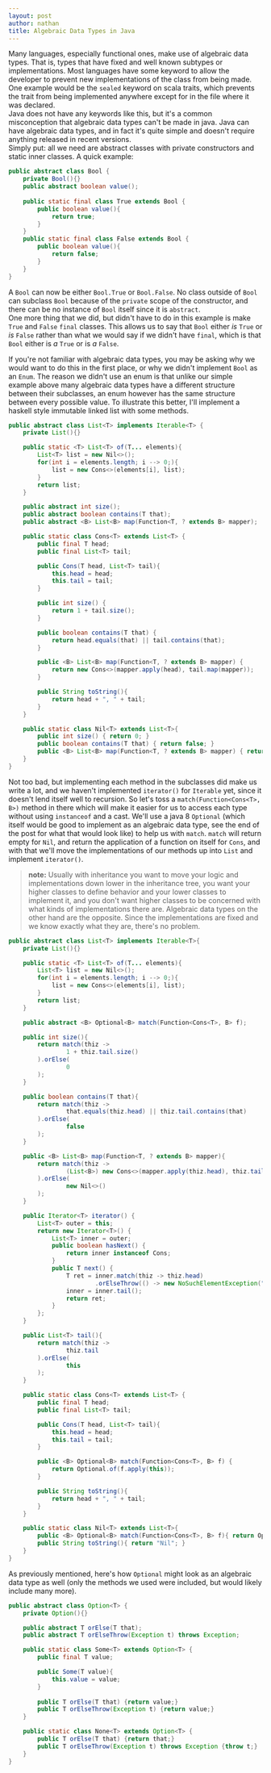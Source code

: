 ```yaml
---
layout: post
author: nathan
title: Algebraic Data Types in Java
---
```


Many languages, especially functional ones, make use of algebraic data types. That is, types that have fixed and well known subtypes or implementations. Most languages have some keyword to allow the developer to prevent new implementations of the class from being made. One example would be the `sealed` keyword on scala traits, which prevents the trait from being implemented anywhere except for in the file where it was declared.  
Java does not have any keywords like this, but it's a common misconception that algebraic data types can't be made in java. Java can have algebraic data types, and in fact it's quite simple and doesn't require anything released in recent versions.  
Simply put: all we need are abstract classes with private constructors and static inner classes. A quick example:

```java
public abstract class Bool {
    private Bool(){}
    public abstract boolean value();
    
    public static final class True extends Bool {
        public boolean value(){
            return true;
        }
    }
    public static final class False extends Bool {
        public boolean value(){
            return false;
        }
    }
}
```

A `Bool` can now be either `Bool.True` or `Bool.False`. No class outside of `Bool` can subclass `Bool` because of the `private` scope of the constructor, and there can be no instance of `Bool` itself since it is `abstract`.  
One more thing that we did, but didn't have to do in this example is make `True` and `False` `final` classes. This allows us to say that `Bool` either *is* `True` or *is* `False` rather than what we would say if we didn't have `final`, which is that `Bool` either is *a* `True` or is *a* `False`.

If you're not familiar with algebraic data types, you may be asking why we would want to do this in the first place, or why we didn't implement `Bool` as an `Enum`. The reason we didn't use an enum is that unlike our simple example above many algebraic data types have a different structure between their subclasses, an enum however has the same structure between every possible value. To illustrate this better, I'll implement a haskell style immutable linked list with some methods.

```java
public abstract class List<T> implements Iterable<T> {
	private List(){}

	public static <T> List<T> of(T... elements){
		List<T> list = new Nil<>();
		for(int i = elements.length; i --> 0;){
			list = new Cons<>(elements[i], list);
		}
		return list;
	}

	public abstract int size();
	public abstract boolean contains(T that);
	public abstract <B> List<B> map(Function<T, ? extends B> mapper);

	public static class Cons<T> extends List<T> {
		public final T head;
		public final List<T> tail;

		public Cons(T head, List<T> tail){
			this.head = head;
			this.tail = tail;
		}

		public int size() {
			return 1 + tail.size();
		}

		public boolean contains(T that) {
			return head.equals(that) || tail.contains(that);
		}

		public <B> List<B> map(Function<T, ? extends B> mapper) {
			return new Cons<>(mapper.apply(head), tail.map(mapper));
		}

		public String toString(){
			return head + ", " + tail;
		}
	}

	public static class Nil<T> extends List<T>{
		public int size() { return 0; }
		public boolean contains(T that) { return false; }
		public <B> List<B> map(Function<T, ? extends B> mapper) { return new Nil<>(); }
	}
}
```

Not too bad, but implementing each method in the subclasses did make us write a lot, and we haven't implemented `iterator()` for `Iterable` yet, since it doesn't lend itself well to recursion. So let's toss a `match(Function<Cons<T>, B>)` method in there which will make it easier for us to access each type without using `instanceof` and a cast. We'll use a java 8 `Optional` (which itself would be good to implement as an algebraic data type, see the end of the post for what that would look like) to help us with `match`. `match` will return empty for `Nil`, and return the application of a function on itself for `Cons`, and with that we'll move the implementations of our methods up into `List` and implement `iterator()`. 

> __note:__ Usually with inheritance you want to move your logic and implementations down lower in the inheritance tree, you want your higher classes to define behavior and your lower classes to implement it, and you don't want higher classes to be concerned with what kinds of implementations there are. Algebraic data types on the other hand are the opposite. Since the implementations are fixed and we know exactly what they are, there's no problem.

```java
public abstract class List<T> implements Iterable<T>{
	private List(){}

	public static <T> List<T> of(T... elements){
		List<T> list = new Nil<>();
		for(int i = elements.length; i --> 0;){
			list = new Cons<>(elements[i], list);
		}
		return list;
	}

	public abstract <B> Optional<B> match(Function<Cons<T>, B> f);

	public int size(){
		return match(thiz ->
				1 + thiz.tail.size()
		).orElse(
				0
		);
	}

	public boolean contains(T that){
		return match(thiz ->
				that.equals(thiz.head) || thiz.tail.contains(that)
		).orElse(
				false
		);
	}

	public <B> List<B> map(Function<T, ? extends B> mapper){
		return match(thiz ->
				(List<B>) new Cons<>(mapper.apply(thiz.head), thiz.tail.map(mapper))
		).orElse(
				new Nil<>()
		);
	}

	public Iterator<T> iterator() {
		List<T> outer = this;
		return new Iterator<T>() {
			List<T> inner = outer;
			public boolean hasNext() {
				return inner instanceof Cons;
			}
			public T next() {
				T ret = inner.match(thiz -> thiz.head)
						.orElseThrow(() -> new NoSuchElementException("Nil has no elements"));
				inner = inner.tail();
				return ret;
			}
		};
	}

	public List<T> tail(){
		return match(thiz ->
				thiz.tail
		).orElse(
				this
		);
	}

	public static class Cons<T> extends List<T> {
		public final T head;
		public final List<T> tail;

		public Cons(T head, List<T> tail){
			this.head = head;
			this.tail = tail;
		}

		public <B> Optional<B> match(Function<Cons<T>, B> f) {
			return Optional.of(f.apply(this));
		}

		public String toString(){
			return head + ", " + tail;
		}
	}

	public static class Nil<T> extends List<T>{
		public <B> Optional<B> match(Function<Cons<T>, B> f){ return Optional.empty(); }
		public String toString(){ return "Nil";	}
	}
}
```

As previously mentioned, here's how `Optional` might look as an algebraic data type as well (only the methods we used were included, but would likely include many more).

```java
public abstract class Option<T> {
	private Option(){}

	public abstract T orElse(T that);
	public abstract T orElseThrow(Exception t) throws Exception;

	public static class Some<T> extends Option<T> {
		public final T value;

		public Some(T value){
			this.value = value;
		}
		
		public T orElse(T that) {return value;}
		public T orElseThrow(Exception t) {return value;}
	}

	public static class None<T> extends Option<T> {
		public T orElse(T that) {return that;}
		public T orElseThrow(Exception t) throws Exception {throw t;}
	}
}
```

